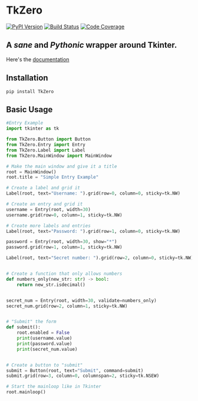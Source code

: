 # TkZero
[![PyPI Version][pypi-image]][pypi-url]
[![Build Status][build-image]][build-url]
[![Code Coverage][coverage-image]][coverage-url]

## A _sane_ and _Pythonic_ wrapper around Tkinter.

Here's the [documentation](https://bobingstern.github.io/TkZero/)

## Installation
```pip install TkZero```

## Basic Usage
```python
#Entry Example
import tkinter as tk

from TkZero.Button import Button
from TkZero.Entry import Entry
from TkZero.Label import Label
from TkZero.MainWindow import MainWindow

# Make the main window and give it a title
root = MainWindow()
root.title = "Simple Entry Example"

# Create a label and grid it
Label(root, text="Username: ").grid(row=0, column=0, sticky=tk.NW)

# Create an entry and grid it
username = Entry(root, width=30)
username.grid(row=0, column=1, sticky=tk.NW)

# Create more labels and entries
Label(root, text="Password: ").grid(row=1, column=0, sticky=tk.NW)

password = Entry(root, width=30, show="*")
password.grid(row=1, column=1, sticky=tk.NW)

Label(root, text="Secret number: ").grid(row=2, column=0, sticky=tk.NW)


# Create a function that only allows numbers
def numbers_only(new_str: str) -> bool:
    return new_str.isdecimal()


secret_num = Entry(root, width=30, validate=numbers_only)
secret_num.grid(row=2, column=1, sticky=tk.NW)


# "Submit" the form
def submit():
    root.enabled = False
    print(username.value)
    print(password.value)
    print(secret_num.value)


# Create a button to "submit"
submit = Button(root, text="Submit", command=submit)
submit.grid(row=3, column=0, columnspan=2, sticky=tk.NSEW)

# Start the mainloop like in Tkinter
root.mainloop()

```


<!-- Badges -->

[pypi-image]: https://img.shields.io/pypi/v/TkZero
[pypi-url]: https://pypi.org/project/TkZero/
[build-image]: https://github.com/UnsignedArduino/TkZero/actions/workflows/build.yml/badge.svg
[build-url]: https://github.com/UnsignedArduino/TkZero/actions/workflows/build.yml
[coverage-image]: https://codecov.io/gh/UnsignedArduino/TkZero/branch/main/graph/badge.svg?token=ZUP6MD6INL
[coverage-url]: https://codecov.io/gh/UnsignedArduino/TkZero
[docs]: https://bobingstern.github.io/TkZero/
